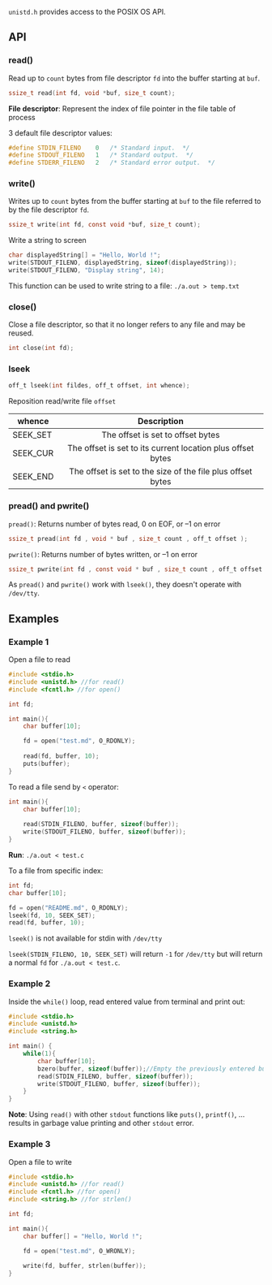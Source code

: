 ``unistd.h`` provides access to the POSIX OS API.

## API

### read()

Read up to ``count`` bytes from file descriptor ``fd`` into the buffer starting at ``buf``.

```c
ssize_t read(int fd, void *buf, size_t count);
```

**File descriptor**: Represent the index of file pointer in the file table of process

3 default file descriptor values:

```c
#define	STDIN_FILENO	0	/* Standard input.  */
#define	STDOUT_FILENO	1	/* Standard output.  */
#define	STDERR_FILENO	2	/* Standard error output.  */
```

### write()

Writes up to ``count`` bytes from the buffer starting at ``buf`` to the file referred to by the file descriptor ``fd``.

```c
ssize_t write(int fd, const void *buf, size_t count);
```

Write a string to screen

```c
char displayedString[] = "Hello, World !";
write(STDOUT_FILENO, displayedString, sizeof(displayedString));
write(STDOUT_FILENO, "Display string", 14);
```

This function can be used to write string to a file: ``./a.out > temp.txt``

### close()

Close a file descriptor, so that it no longer refers to any file and may be reused. 

```c
int close(int fd);
```

### lseek

```c
off_t lseek(int fildes, off_t offset, int whence);
```

Reposition read/write file ``offset``

| whence | Description|
| ------- |:------:|
|SEEK_SET | The offset is set to offset bytes|
|SEEK_CUR|The offset is set to its current location plus offset bytes|
|SEEK_END|The offset is set to the size of the file plus offset bytes|

### pread() and pwrite()

``pread()``: Returns number of bytes read, 0 on EOF, or –1 on error

```c
ssize_t pread(int fd , void * buf , size_t count , off_t offset );
```
``pwrite()``: Returns number of bytes written, or –1 on error

```c
ssize_t pwrite(int fd , const void * buf , size_t count , off_t offset );
```

As ``pread()`` and ``pwrite()`` work with ``lseek()``, they doesn't operate with ``/dev/tty``.

## Examples

### Example 1

Open a file to read

```c
#include <stdio.h>
#include <unistd.h> //for read()
#include <fcntl.h> //for open()

int fd;

int main(){
    char buffer[10];

    fd = open("test.md", O_RDONLY);
    
    read(fd, buffer, 10);
    puts(buffer);
}
```

To read a file send by ``<`` operator:

```c
int main(){
    char buffer[10];
    
    read(STDIN_FILENO, buffer, sizeof(buffer));
	write(STDOUT_FILENO, buffer, sizeof(buffer));
}
```
**Run**: ``./a.out < test.c``

To a file from specific index:

```c
int fd;
char buffer[10];

fd = open("README.md", O_RDONLY);
lseek(fd, 10, SEEK_SET);
read(fd, buffer, 10);
```

``lseek()`` is not available for stdin with ``/dev/tty``

``lseek(STDIN_FILENO, 10, SEEK_SET)`` will return ``-1`` for ``/dev/tty`` but will return a normal ``fd`` for  ``./a.out < test.c``.

### Example 2

Inside the ``while()`` loop, read entered value from terminal and print out:

```c
#include <stdio.h>
#include <unistd.h>
#include <string.h>

int main() {
	while(1){
		char buffer[10];
        bzero(buffer, sizeof(buffer));//Empty the previously entered buffer
		read(STDIN_FILENO, buffer, sizeof(buffer));
		write(STDOUT_FILENO, buffer, sizeof(buffer));
	}
}
```

**Note**: Using ``read()`` with other ``stdout`` functions like ``puts()``, ``printf()``, ... results in garbage value printing and other ``stdout`` error.

### Example 3

Open a file to write

```c
#include <stdio.h>
#include <unistd.h> //for read()
#include <fcntl.h> //for open()
#include <string.h> //for strlen()

int fd;

int main(){
    char buffer[] = "Hello, World !";

    fd = open("test.md", O_WRONLY);
    
    write(fd, buffer, strlen(buffer));
}
```